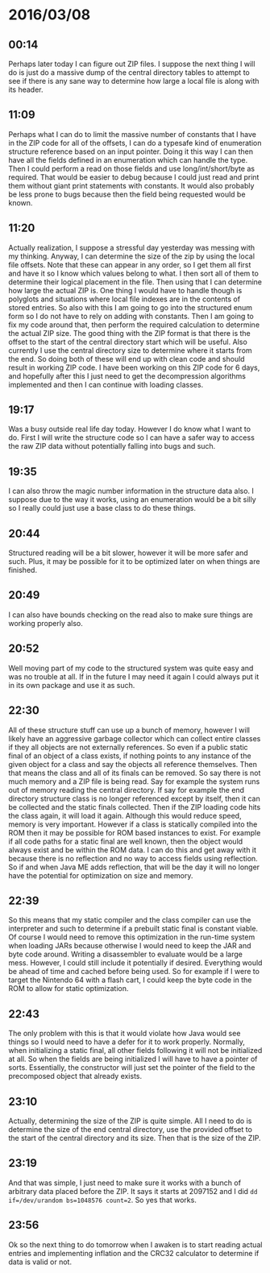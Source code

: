 # 2016/03/08

## 00:14

Perhaps later today I can figure out ZIP files. I suppose the next thing I will
do is just do a massive dump of the central directory tables to attempt to see
if there is any sane way to determine how large a local file is along with its
header.

## 11:09

Perhaps what I can do to limit the massive number of constants that I have in
the ZIP code for all of the offsets, I can do a typesafe kind of enumeration
structure reference based on an input pointer. Doing it this way I can then
have all the fields defined in an enumeration which can handle the type. Then
I could perform a read on those fields and use long/int/short/byte as required.
That would be easier to debug because I could just read and print them without
giant print statements with constants. It would also probably be less prone to
bugs because then the field being requested would be known.

## 11:20

Actually realization, I suppose a stressful day yesterday was messing with my
thinking. Anyway, I can determine the size of the zip by using the local file
offsets. Note that these can appear in any order, so I get them all first and
have it so I know which values belong to what. I then sort all of them to
determine their logical placement in the file. Then using that I can determine
how large the actual ZIP is. One thing I would have to handle though is
polyglots and situations where local file indexes are in the contents of
stored entries. So also with this I am going to go into the structured enum
form so I do not have to rely on adding with constants. Then I am going to fix
my code around that, then perform the required calculation to determine the
actual ZIP size. The good thing with the ZIP format is that there is the offset
to the start of the central directory start which will be useful. Also
currently I use the central directory size to determine where it starts from
the end. So doing both of these will end up with clean code and should result
in working ZIP code. I have been working on this ZIP code for 6 days, and
hopefully after this I just need to get the decompression algorithms
implemented and then I can continue with loading classes.

## 19:17

Was a busy outside real life day today. However I do know what I want to do.
First I will write the structure code so I can have a safer way to access the
raw ZIP data without potentially falling into bugs and such.

## 19:35

I can also throw the magic number information in the structure data also. I
suppose due to the way it works, using an enumeration would be a bit silly so
I really could just use a base class to do these things.

## 20:44

Structured reading will be a bit slower, however it will be more safer and
such. Plus, it may be possible for it to be optimized later on when things are
finished.

## 20:49

I can also have bounds checking on the read also to make sure things are
working properly also.

## 20:52

Well moving part of my code to the structured system was quite easy and was no
trouble at all. If in the future I may need it again I could always put it in
its own package and use it as such.

## 22:30

All of these structure stuff can use up a bunch of memory, however I will
likely have an aggressive garbage collector which can collect entire classes
if they all objects are not externally references. So even if a public static
final of an object of a class exists, if nothing points to any instance of the
given object for a class and say the objects all reference themselves. Then
that means the class and all of its finals can be removed. So say there is not
much memory and a ZIP file is being read. Say for example the system runs out
of memory reading the central directory. If say for example the end directory
structure class is no longer referenced except by itself, then it can be
collected and the static finals collected. Then if the ZIP loading code hits
the class again, it will load it again. Although this would reduce speed,
memory is very important. However if a class is statically compiled into the
ROM then it may be possible for ROM based instances to exist. For example if
all code paths for a static final are well known, then the object would always
exist and be within the ROM data. I can do this and get away with it because
there is no reflection and no way to access fields using reflection. So if and
when Java ME adds reflection, that will be the day it will no longer have the
potential for optimization on size and memory.

## 22:39

So this means that my static compiler and the class compiler can use the
interpreter and such to determine if a prebuilt static final is constant
viable. Of course I would need to remove this optimization in the run-time
system when loading JARs because otherwise I would need to keep the JAR and
byte code around. Writing a disassembler to evaluate would be a large mess.
However, I could still include it potentially if desired. Everything would be
ahead of time and cached before being used. So for example if I were to target
the Nintendo 64 with a flash cart, I could keep the byte code in the ROM to
allow for static optimization.

## 22:43

The only problem with this is that it would violate how Java would see things
so I would need to have a defer for it to work properly. Normally, when
initializing a static final, all other fields following it will not be
initialized at all. So when the fields are being initialized I will have to
have a pointer of sorts. Essentially, the constructor will just set the pointer
of the field to the precomposed object that already exists.

## 23:10

Actually, determining the size of the ZIP is quite simple. All I need to do is
determine the size of the end central directory, use the provided offset to the
start of the central directory and its size. Then that is the size of the ZIP.

## 23:19

And that was simple, I just need to make sure it works with a bunch of
arbitrary data placed before the ZIP. It says it starts at 2097152 and I did
`dd if=/dev/urandom bs=1048576 count=2`. So yes that works.

## 23:56

Ok so the next thing to do tomorrow when I awaken is to start reading actual
entries and implementing inflation and the CRC32 calculator to determine if
data is valid or not.

